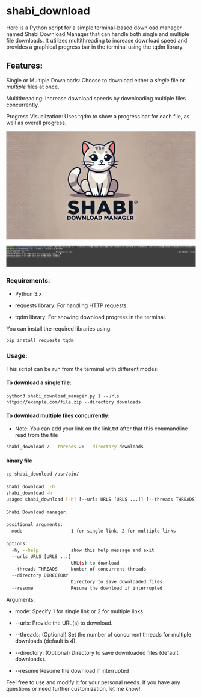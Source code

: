 # shabi_download

Here is a Python script for a simple terminal-based download manager named Shabi Download Manager that can handle both single and multiple file downloads. It utilizes multithreading to increase download speed and provides a graphical progress bar in the terminal using the tqdm library.

## Features:

Single or Multiple Downloads: Choose to download either a *single* file or *multiple* files at once.

Multithreading: Increase download speeds by downloading multiple files concurrently.

Progress Visualization: Uses tqdm to show a progress bar for each file, as well as overall progress.


![Alt text](/img/logo.webp )

![Alt text](/img/sample.png )

### Requirements:

* Python 3.x

* requests library: For handling HTTP requests.

* tqdm library: For showing download progress in the terminal.

You can install the required libraries using:

```bash
pip install requests tqdm
```

### Usage:

This script can be run from the terminal with different modes:

#### To download a single file:

```
python3 shabi_download_manager.py 1 --urls https://example.com/file.zip --directory downloads
```
#### To download multiple files concurrently:

* Note:
 You can add your link on the link.txt after that this commandline read from the file
```bash
shabi_download 2 --threads 20 --directory downloads
```

#### binary file
```bash
cp shabi_download /usr/bin/

shabi_download  -h
shabi_download -h
usage: shabi_download [-h] [--urls URLS [URLS ...]] [--threads THREADS] [--directory DIRECTORY] [--resume] mode

Shabi Download manager.

positional arguments:
  mode                  1 for single link, 2 for multiple links

options:
  -h, --help            show this help message and exit
  --urls URLS [URLS ...]
                        URL(s) to download
  --threads THREADS     Number of concurrent threads
  --directory DIRECTORY
                        Directory to save downloaded files
  --resume              Resume the download if interrupted


```
Arguments:

* mode: Specify 1 for single link or 2 for multiple links.

* --urls: Provide the URL(s) to download.

* --threads: (Optional) Set the number of concurrent threads for multiple downloads (default is 4).

* --directory: (Optional) Directory to save downloaded files (default downloads).
* --resume              Resume the download if interrupted

Feel free to use and modify it for your personal needs. If you have any questions or need further customization, let me know!

